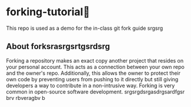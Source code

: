 # forking-tutorial🍴
This repo is used as a demo for the in-class git fork guide
srgsrg
## About forksrasrgsrtgsrdsrg
Forking a repository makes an exact copy another project that resides on your personal account. This acts as a connection between your own repo and the owner's repo. Additionally, this allows the owner to protect their own code by preventing users from pushing to it directly but still giving developers a way to contribute in a non-intrusive way. Forking is very common in open-source software development.
srgsrgdsrgasdrgsardfgsr brv rbveragbv b